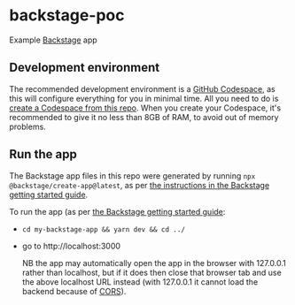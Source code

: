 # backstage-poc
Example [Backstage](https://backstage.io) app

## Development environment

The recommended development environment is a [GitHub Codespace](https://github.com/features/codespaces),
as this will configure everything for you in minimal time.  All you need to do is 
[create a Codespace from this repo](https://docs.github.com/en/codespaces/developing-in-codespaces/creating-a-codespace-for-a-repository#creating-a-codespace-for-a-repository). When you create your
Codespace, it's recommended to give it no less than 8GB of RAM, to avoid out of memory problems.

## Run the app

The Backstage app files in this repo were generated by running `npx @backstage/create-app@latest`, as per
[the instructions in the Backstage getting started guide](https://backstage.io/docs/getting-started/#create-your-backstage-app).

To run the app (as per [the Backstage getting started guide](https://backstage.io/docs/getting-started/#run-the-backstage-app):

- `cd my-backstage-app && yarn dev && cd ../`

- go to http://localhost:3000
  
  NB the app may automatically open the app in the browser with 127.0.0.1 rather than localhost, but if it does then close that browser tab and use the above localhost URL instead (with 127.0.0.1 it cannot load the backend because of [CORS](https://en.wikipedia.org/wiki/Cross-origin_resource_sharing)).
